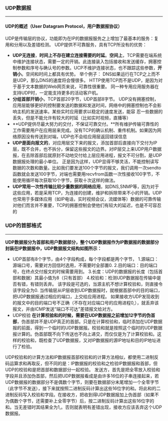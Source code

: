 ### UDP数据报

***

#### UDP的概述（User Datagram Protocol，用户数据报协议）

UDP是传输层的协议，功能即为在IP的数据报服务之上增加了最基本的服务：复用和分用以及差错检测。
UDP提供不可靠服务，具有TCP所没有的优势：

* **UDP无连接**，**时间上不存在建立连接需要的时延**。**空间上**，TCP需要在端系统中维护连接状态，需要一定的开销。此连接装入包括接收和发送缓存，拥塞控制参数和序号与确认号的参数。UCP不维护连接状态，也不跟踪这些参数，**开销小**。空间和时间上都具有优势。
  举个例子：
  DNS如果运行在TCP之上而不是UDP，那么DNS的速度将会慢很多。
  HTTP使用TCP而不是UDP，是因为对于基于文本数据的Web网页来说，可靠性很重要。
  同一种专用应用服务器在支持UDP时，一定能支持更多的活动客户机。
* **分组首部开销小**，TCP首部20字节，UDP首部8字节。
  UDP没有拥塞控制，应用层能够更好的控制要发送的数据和发送时间，网络中的拥塞控制也不会影响主机的发送速率。某些实时应用要求以稳定的速度发送，能容 忍一些数据的丢失，但是不能允许有较大的时延（比如实时视频，直播等）
* **UDP提供尽最大努力的交付，不保证可靠交付。**所有维护传输可靠性的工作需要用户在应用层来完成。没有TCP的确认机制、重传机制。如果因为网络原因没有传送到对端，UDP也不会给应用层返回错误信息
* **UDP是面向报文的**，对应用层交下来的报文，添加首部后直接向下交付为IP层，既不合并，也不拆分，保留这些报文的边界。对IP层交上来UDP用户数据报，在去除首部后就原封不动地交付给上层应用进程，报文不可分割，是UDP数据报处理的最小单位。
  正是因为这样，UDP显得不够灵活，不能控制读写数据的次数和数量。比如我们要发送100个字节的报文，我们调用一次sendto函数就会发送100字节，对端也需要用recvfrom函数一次性接收100字节，不能使用循环每次获取10个字节，获取十次这样的做法。
* **UDP常用一次性传输比较少量数据的网络应用**，如DNS,SNMP等，因为对于这些应用，若是采用TCP，为连接的创建，维护和拆除带来不小的开销。UDP也常用于多媒体应用（如IP电话，实时视频会议，流媒体等）数据的可靠传输对他们而言并不重要，TCP的拥塞控制会使他们有较大的延迟，也是不可容忍的



### UDP的首部格式

***

**UDP数据报分为首部和用户数据部分，整个UDP数据报作为IP数据报的数据部分封装在IP数据报中，UDP数据报文结构如图所示：**

* UDP首部有8个字节，由4个字段构成，每个字段都是两个字节，
  1.源端口： 源端口号，需要对方回信时选用，不需要时全部置0.
  2.目的端口：目的端口号，在终点交付报文的时候需要用到。
  3.长度：UDP的数据报的长度（包括首部和数据）其最小值为8（只有首部）
  4.校验和：检测UDP数据报在传输中是否有错，有错则丢弃。
  该字段是可选的，当源主机不想计算校验和，则直接令该字段全为0.
  当传输层从IP层收到UDP数据报时，就根据首部中的目的端口，把UDP数据报通过相应的端口，上交给应用进程。
  如果接收方UDP发现收到的报文中的目的端口号不正确（不存在对应端口号的应用进程0,），就丢弃该报文，并由ICMP发送“端口不可达”差错报文给对方。
* UDP校验
  **在计算校验和的时候，需要在UDP数据报之前增加12字节的伪首部**，伪首部并不是UDP真正的首部。只是在计算校验和，临时添加在UDP数据报的前面，得到一个临时的UDP数据报。校验和就是按照这个临时的UDP数据报计算的。伪首部既不向下传送也不向上递交，而仅仅是为了计算校验和。这样的校验和，既检查了UDP数据报，又对IP数据报的源IP地址和目的IP地址进行了检验。



UDP校验和的计算方法和IP数据报首部校验和的计算方法相似，都使用二进制反码运算求和再取反，但不同的是：IP数据报的校验和之检验IP数据报和首部，但UDP的校验和是把首部和数据部分一起校验。
发送方，首先是把全零放入校验和字段并且添加伪首部，然后把UDP数据报看成是由许多16位的子串连接起来，若UDP数据报的数据部分不是偶数个字节，则要在数据部分末尾增加一个全零字节（此字节不发送），接下来就按照二进制反码计算出这些16位字的和。将此和的二进制反码写入校验和字段。在接收方，把收到得UDP数据报加上伪首部（如果不为偶数个字节，还需要补上全零字节）后，按二进制反码计算出这些16位字的和。当无差错时其结果全为1,。否则就表明有差错出现，接收方应该丢弃这个UDP数据报。